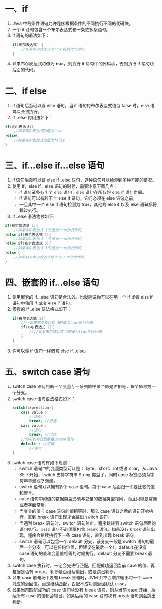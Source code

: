 # 一、if
1. Java 中的条件语句允许程序根据条件的不同执行不同的代码块。
2. 一个 if 语句包含一个布尔表达式和一条或多条语句。
3. if 语句的语法如下：
	``` Java
	if(布尔表达式) { 
		//如果布尔表达式为true将执行的语句 
	}
	```
4. 如果布尔表达式的值为 true，则执行 if 语句中的代码块，否则执行 if 语句块后面的代码。
# 二、if else
1. if 语句后面可以跟 else 语句，当 if 语句的布尔表达式值为 false 时，else 语句块会被执行。
2. if…else 的用法如下：
``` Java
if(布尔表达式){ 
	//如果布尔表达式的值为true 
}else{ 
	//如果布尔表达式的值为false 
}
```
# 三、if...else if...else 语句
1. if 语句后面可以跟 else if…else 语句，这种语句可以检测到多种可能的情况。
2. 使用 if，else if，else 语句的时候，需要注意下面几点：
	- if 语句至多有 1 个 else 语句，else 语句在所有的 else if 语句之后。
	- if 语句可以有若干个 else if 语句，它们必须在 else 语句之前。
	- 一旦其中一个 else if 语句检测为 true，其他的 else if 以及 else 语句都将跳过执行。
3. if...else 语法格式如下:
``` Java
if(布尔表达式 1){ 
	//如果布尔表达式 1的值为true执行代码 
}else if(布尔表达式 2){
	//如果布尔表达式 2的值为true执行代码 
}else if(布尔表达式 3){ 
	//如果布尔表达式 3的值为true执行代码 
}else { 
	//如果以上布尔表达式都不为true执行代码 
}
```
# 四、嵌套的 if…else 语句
1. 使用嵌套的 if…else 语句是合法的。也就是说你可以在另一个 if 或者 else if 语句中使用 if 或者 else if 语句。
2. 嵌套的 if…else 语法格式如下：
	``` Java
	if(布尔表达式 1){ 
		////如果布尔表达式 1的值为true执行代码 
		if(布尔表达式 2){ 
			////如果布尔表达式 2的值为true执行代码 
		} 
	}
	```
3. 你可以像 if 语句一样嵌套 else if...else。
# 五、switch case 语句
1. switch case 语句判断一个变量与一系列值中某个值是否相等，每个值称为一个分支。
2. switch case 语句语法格式如下：
	``` Java
	switch(expression){ 
		case value : 
			//语句 
			break; //可选 
		case value : 
			//语句 
			break; //可选 
		//你可以有任意数量的case语句 
		default : //可选 
			//语句 
	}
	```
3. switch case 语句有如下规则：
	- switch 语句中的变量类型可以是： byte、short、int 或者 char。从 Java SE 7 开始，switch 支持字符串 String 类型了，同时 case 标签必须为字符串常量或字面量。
	- switch 语句可以拥有多个 case 语句。每个 case 后面跟一个要比较的值和冒号。
	- case 语句中的值的数据类型必须与变量的数据类型相同，而且只能是常量或者字面常量。
	- 当变量的值与 case 语句的值相等时，那么 case 语句之后的语句开始执行，直到 break 语句出现才会跳出 switch 语句。
	- 当遇到 break 语句时，switch 语句终止。程序跳转到 switch 语句后面的语句执行。case 语句不必须要包含 break 语句。如果没有 break 语句出现，程序会继续执行下一条 case 语句，直到出现 break 语句。
	- switch 语句可以包含一个 default 分支，该分支一般是 switch 语句的最后一个分支（可以在任何位置，但建议在最后一个）。default 在没有 case 语句的值和变量值相等的时候执行。default 分支不需要 break 语句。
4. switch case 执行时，一定会先进行匹配，匹配成功返回当前 case 的值，再根据是否有 break，判断是否继续输出，或是跳出判断。
5. 如果 case 语句块中没有 break 语句时，JVM 并不会顺序输出每一个 case 对应的返回值，而是继续匹配，匹配不成功则返回默认 case。
6. 如果当前匹配成功的 case 语句块没有 break 语句，则从当前 case 开始，后续所有 case 的值都会输出，如果后续的 case 语句块有 break 语句则会跳出判断。
